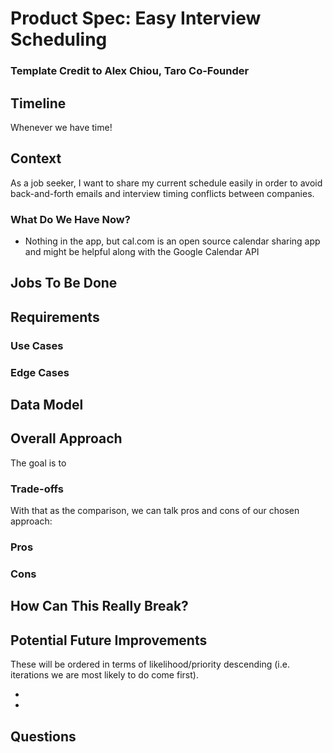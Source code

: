 # Product Spec: Easy Interview Scheduling

### Template Credit to Alex Chiou, Taro Co-Founder

## Timeline

Whenever we have time!

## Context

As a job seeker, I want to share my current schedule easily in order to avoid back-and-forth emails and interview timing conflicts between companies.

### What Do We Have Now?

- Nothing in the app, but cal.com is an open source calendar sharing app and might be helpful along with the Google Calendar API

## Jobs To Be Done

## Requirements

### Use Cases

### Edge Cases

## Data Model

## Overall Approach

The goal is to

### Trade-offs

With that as the comparison, we can talk pros and cons of our chosen approach:

### Pros

### Cons

## How Can This Really Break?

## Potential Future Improvements

These will be ordered in terms of likelihood/priority descending (i.e. iterations we are most likely to do come first).

-
-

## Questions
